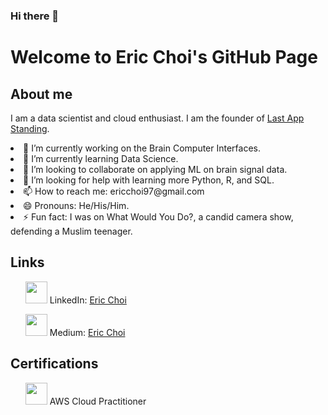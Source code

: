 ### Hi there 👋

<!DOCTYPE html>
<html>
<body>
  <h1>Welcome to Eric Choi's GitHub Page</h1>
  
  <h2>About me</h2>
  <p>I am a data scientist and cloud enthusiast. I am the founder of <a href="https://www.lastappstanding.com">Last App Standing</a>.</p>
  
  <li> 🔭 I’m currently working on the Brain Computer Interfaces. </li>
  <li> 🌱 I’m currently learning Data Science. </li>
  <li> 👯 I’m looking to collaborate on applying ML on brain signal data. </li>
  <li> 🤔 I’m looking for help with learning more Python, R, and SQL. </li>
  <li> 📫 How to reach me: ericchoi97@gmail.com </li>
  <li> 😄 Pronouns: He/His/Him. </li>
  <li> ⚡ Fun fact: I was on What Would You Do?, a candid camera show, defending a Muslim teenager. </li>
  
  <h2>Links</h2>
  <ul>
    <p> <img src="https://cdn-icons-png.flaticon.com/512/174/174857.png" width="35" height="35"/> LinkedIn: <a href="https://www.linkedin.com/in/ericchoi97">Eric Choi</a> </p>
    <p> <img src="https://cdn-icons-png.flaticon.com/512/174/174857.png" width="35" height="35"/> Medium: <a href="https://medium.com/@ericchoi97">Eric Choi</a> </p>
  </ul>
  
  <h2>Certifications</h2>
  <ul>
    <p> <img src="https://encrypted-tbn0.gstatic.com/images?q=tbn:ANd9GcQisNpekTHV_d4AnfQx3gp_xoyU4k-E6CEW9g&usqp=CAU" width="35" height="35"/> AWS Cloud Practitioner </p>
  </ul>
  
</body>

</html>
